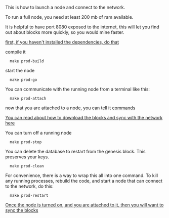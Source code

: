 This is how to launch a node and connect to the network.

To run a full node, you need at least 200 mb of ram available.

It is helpful to have port 8080 exposed to the internet, this will let you find out about blocks more quickly, so you would mine faster.


[first, if you haven't installed the dependencies, do that](/docs/getting-started/dependencies.md)

compile it
```
  make prod-build
```
start the node
```
  make prod-go
```

You can communicate with the running node from a terminal like this:
```
  make prod-attach
```
now that you are attached to a node, you can tell it [commands](/docs/api/commands.md)

[You can read about how to download the blocks and sync with the network here](/docs/getting-started/sync.md)


You can turn off a running node
```
  make prod-stop
```
You can delete the database to restart from the genesis block. This preserves your keys.
```
  make prod-clean
```

For convenience, there is a way to wrap this all into one command. To kill any running processes, rebuild the code, and start a node that can connect to the network, do this:
```
  make prod-restart
```


[Once the node is turned on, and you are attached to it, then you will want to sync the blocks](/docs/getting-started/sync.md)
